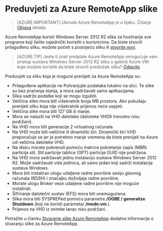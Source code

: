 
<properties
    pageTitle="Azure preduvjeti slika RemoteApp | Microsoft Azure"
    description="Dodatne informacije o preduvjetima za stvaranje slike koje će se koristiti s Azure RemoteApp"
    services="remoteapp"
    documentationCenter=""
    authors="lizap"
    manager="mbaldwin" />

<tags
    ms.service="remoteapp"
    ms.workload="compute"
    ms.tgt_pltfrm="na"
    ms.devlang="na"
    ms.topic="article"
    ms.date="08/15/2016"
    ms.author="elizapo" />



# <a name="requirements-for-azure-remoteapp-images"></a>Preduvjeti za Azure RemoteApp slike

> [AZURE.IMPORTANT]
> Ukinute Azure RemoteApp je u tijeku. Čitanje [Objava](https://go.microsoft.com/fwlink/?linkid=821148) detalje.

Azure RemoteApp koristi Windows Server 2012 R2 slika za hostiranje sve programe koji želite zajednički koristiti s korisnicima. Da biste stvorili prilagođenu sliku, možete početi s postojeću sliku ili [stvorite novi](remoteapp-create-custom-image.md).

> [AZURE.TIP] Jeste li znali pretplate Azure RemoteApp omogućuje vam pristup sustava Windows Server 2012 R2 sliku u galeriji Azure VM koje možete koristiti da biste stvorili predložak sliku? [Odjavite](remoteapp-image-on-azurevm.md).  


Preduvjeti za sliku koja je moguće prenijeti za Azure RemoteApp su:


- Prilagođene aplikacije ne Pohranjujte podataka lokalno na slici. Te slike su bez praćenja stanja, a mora sadržavati samo aplikacijama.
- Slika sadrže podatke koji se mogu izgubiti.
- Veličina slike mora biti višekratnik broja MB prostora. Ako pokušaju prenijeti sliku koja nije višekratnik prijenos neće uspjeti.
- Veličina slike mora biti 127 GB ili manje.
- Mora se nalaziti na VHD datoteke (datoteke VHDX trenutno nisu podržani).
- Na VHD mora biti generacije 2 virtualnog računala.
- Na VHD može biti-veličine ili dinamički širi. Dinamički širi VHD preporučuje se jer je potrebno manje vremena da biste prenijeli na Azure od-veličina datoteke VHD.
- Na disku morate pokrenuti pomoću matrice pokretanje zapis (MBR) particija stil. Stil particije tablice (GPT) particije GUID nije podržana.
- Na VHD mora sadržavati jednu instalaciju sustava Windows Server 2012 R2. Može sadržavati više jedinica, ali samo jedan koji sadrži instalacija sustava Windows.
- Mora biti instaliran ulogu udaljene radne površine sesiju glavnog računala (RDSH) i značajku doživljaja radne površine.
- Morate ulogu Broker veze udaljene radne površine *nije* moguće instalirati.
- Šifriranje datotečni sustav (EFS) mora biti onemogućena.
- Slika mora biti SYSPREPed pomoću parametre **/OOBE / generalize Shutdown** (koji ne koristi parametar **/mode:vm** ).
- Prijenos na VHD iz snimke lanac nisu podržani.

Potražite u članku [Stvaranje slike Azure RemoteApp](remoteapp-imageoptions.md) dodatne informacije o stvaranju slike za Azure RemoteApp.
